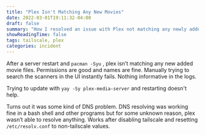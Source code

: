 ```yaml
---
title: "Plex Isn't Matching Any New Movies"
date: 2022-03-01T19:11:32-04:00
draft: false
summary: "How I resolved an issue with Plex not matching any newly added items"
showReadingTime: false
tags: tailscale, plex
categories: incident
---
```


After a server restart and <code>pacman -Syu</code> , plex isn’t matching any new added movie files.
Permissions are good and names are fine.
Manually trying to search the scanners in the UI instantly fails.
Nothing informative in the logs. 

Trying to update with `yay -Sy plex-media-server` and restarting doesn't help.

Turns out it was some kind of DNS problem.
DNS resolving was working fine in a bash shell and other programs but for some unknown reason, plex wasn’t able to resolve anything.
Works after disabling tailscale and resetting `/etc/resolv.conf` to non-tailscale values.
